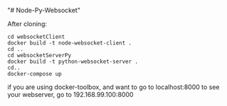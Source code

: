 "# Node-Py-Websocket"

After cloning:

```
cd websocketClient
docker build -t node-websocket-client .
cd ..
cd websocketServerPy
docker build -t python-websocket-server .
cd..
docker-compose up
```
if you are using docker-toolbox, and want to go to localhost:8000 to see your webserver,
go to 192.168.99.100:8000
